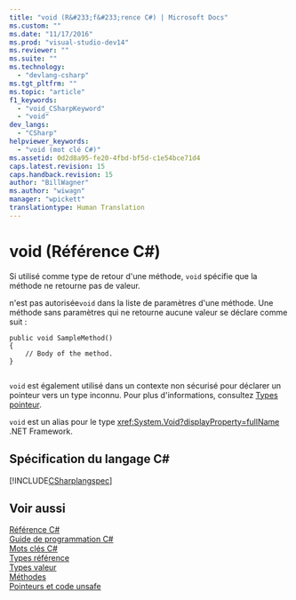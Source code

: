 ```yaml
---
title: "void (R&#233;f&#233;rence C#) | Microsoft Docs"
ms.custom: ""
ms.date: "11/17/2016"
ms.prod: "visual-studio-dev14"
ms.reviewer: ""
ms.suite: ""
ms.technology: 
  - "devlang-csharp"
ms.tgt_pltfrm: ""
ms.topic: "article"
f1_keywords: 
  - "void_CSharpKeyword"
  - "void"
dev_langs: 
  - "CSharp"
helpviewer_keywords: 
  - "void (mot clé C#)"
ms.assetid: 0d2d8a95-fe20-4fbd-bf5d-c1e54bce71d4
caps.latest.revision: 15
caps.handback.revision: 15
author: "BillWagner"
ms.author: "wiwagn"
manager: "wpickett"
translationtype: Human Translation
---
```

# void (R&#233;f&#233;rence C#)
Si utilisé comme type de retour d'une méthode, `void` spécifie que la méthode ne retourne pas de valeur.  
  
 n'est pas autorisée`void` dans la liste de paramètres d'une méthode.  Une méthode sans paramètres qui ne retourne aucune valeur se déclare comme suit :  
  
```  
public void SampleMethod()  
{  
    // Body of the method.  
}  
  
```  
  
 `void` est également utilisé dans un contexte non sécurisé pour déclarer un pointeur vers un type inconnu.  Pour plus d'informations, consultez [Types pointeur](../../../csharp/programming-guide/unsafe-code-pointers/pointer-types.md).  
  
 `void` est un alias pour le type <xref:System.Void?displayProperty=fullName> .NET Framework.  
  
## Spécification du langage C\#  
 [!INCLUDE[CSharplangspec](../../../csharp/language-reference/keywords/includes/csharplangspec_md.md)]  
  
## Voir aussi  
 [Référence C\#](../../../csharp/language-reference/index.md)   
 [Guide de programmation C\#](../../../csharp/programming-guide/index.md)   
 [Mots clés C\#](../../../csharp/language-reference/keywords/index.md)   
 [Types référence](../../../csharp/language-reference/keywords/reference-types.md)   
 [Types valeur](../../../csharp/language-reference/keywords/value-types.md)   
 [Méthodes](../../../csharp/programming-guide/classes-and-structs/methods.md)   
 [Pointeurs et code unsafe](../../../csharp/programming-guide/unsafe-code-pointers/index.md)